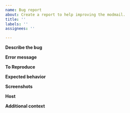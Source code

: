 ```yaml
---
name: Bug report
about: Create a report to help improving the modmail.
title: ''
labels: ''
assignees: ''

---
```


<!-- Screenshots and additional context are not necessary. -->

**Describe the bug**
<!-- A clear and concise description of what the bug is. -->

**Error message**
<!-- Provide the error message with the stack. -->

**To Reproduce**
<!-- Steps to reproduce the behavior -->

**Expected behavior**
<!-- A clear and concise description of what you expected to happen. -->

**Screenshots**
<!-- If applicable, add screenshots to help explain your problem. -->

**Host**
<!-- Provide the name of your host. -->

**Additional context**
<!-- Add any other context about the problem here. -->
